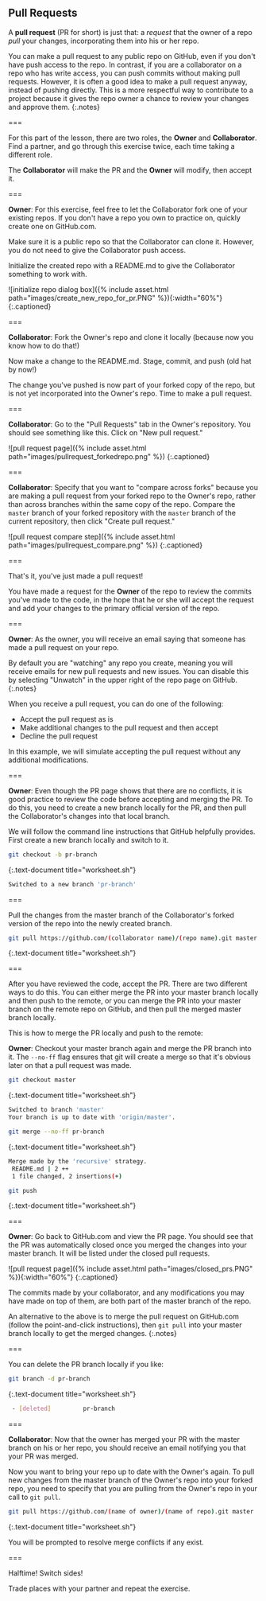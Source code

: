 ---
---

## Pull Requests

A **pull request** (PR for short) is just that: a *request* that the owner of a repo 
*pull* your changes, incorporating them into his or her repo. 

You can make a pull request to any public repo on GitHub, even if you don't have push access to the repo. 
In contrast, if you are a collaborator on a repo who has write access, you can push commits without making pull requests. However, it is often a good idea to make a pull request anyway, instead of pushing directly. This is a more respectful way
to contribute to a project because it gives the repo owner a chance to review your changes and approve them.
{:.notes}

===

For this part of the lesson, there are two roles, the **Owner** and **Collaborator**. Find a partner, 
and go through this exercise twice, each time taking a different role. 

The **Collaborator** will make the PR and the **Owner** will modify, then accept it.

===

**Owner**: For this exercise, feel free to let the Collaborator fork one of your existing repos.
If you don't have a repo you own to practice on, quickly create one on GitHub.com.

Make sure it is a public repo so that the Collaborator can clone it. However, you do not need to 
give the Collaborator push access.

Initialize the created repo with a README.md to give the Collaborator something to work with.

![initialize repo dialog box]({% include asset.html path="images/create_new_repo_for_pr.PNG" %}){:width="60%"}
{:.captioned}

===

**Collaborator**: Fork the Owner's repo and clone it locally (because now you know how to do that!)

Now make a change to the README.md. Stage, commit, and push (old hat by now!)

The change you've pushed is now part of your forked copy of the repo, but is not
yet incorporated into the Owner's repo. Time to make a pull request.

===

**Collaborator**: Go to the "Pull Requests" tab in the Owner's repository. You should see something like this.
Click on "New pull request."

![pull request page]({% include asset.html path="images/pullrequest_forkedrepo.png" %})
{:.captioned}

===

**Collaborator**: Specify that you want to "compare across forks" because you are making a pull request
from your forked repo to the Owner's repo, rather than across branches within the same copy of the repo.
Compare the `master` branch of your forked repository 
with the `master` branch of the current repository, then click "Create pull request."

![pull request compare step]({% include asset.html path="images/pullrequest_compare.png" %})
{:.captioned}

===

That's it, you've just made a pull request!

You have made a request for the **Owner** of the repo to review the commits you've made to the code, 
in the hope that he or she will accept the request and add your changes to the primary official version of the repo.

===

**Owner**: As the owner, you will receive an email saying that someone has made a pull request on your repo. 

By default you are "watching" any repo you create, meaning you will receive emails for new pull requests and new issues.
You can disable this by selecting "Unwatch" in the upper right of the repo page on GitHub.
{:.notes}

When you receive a pull request, you can do one of the following:

- Accept the pull request as is
- Make additional changes to the pull request and then accept
- Decline the pull request

In this example, we will simulate accepting the pull request without any additional modifications.

===

**Owner**: Even though the PR page shows that there are no conflicts, it is good practice to review the 
code before accepting and merging the PR. To do this, you need to create a new branch locally for 
the PR, and then pull the Collaborator's changes into that local branch.

We will follow the command line instructions that GitHub helpfully provides.
First create a new branch locally and switch to it.

~~~bash
git checkout -b pr-branch
~~~
{:.text-document title="worksheet.sh"}

~~~bash
Switched to a new branch 'pr-branch'
~~~

===

Pull the changes from the master branch of the Collaborator's forked version
of the repo into the newly created branch.

~~~bash
git pull https://github.com/(collaborator name)/(repo name).git master
~~~
{:.text-document title="worksheet.sh"}

===

After you have reviewed the code, accept the PR. There are two different ways to do this.
You can either merge the PR into your master branch locally and then push to the remote,
or you can merge the PR into your master branch on the remote repo on GitHub, and then pull
the merged master branch locally.

This is how to merge the PR locally and push to the remote:

**Owner**: Checkout your master branch again and merge the PR branch into it. The `--no-ff` flag ensures
that git will create a merge so that it's obvious later on that a pull request was made.

~~~bash
git checkout master
~~~
{:.text-document title="worksheet.sh"}

~~~bash
Switched to branch 'master'
Your branch is up to date with 'origin/master'.
~~~

~~~bash
git merge --no-ff pr-branch
~~~
{:.text-document title="worksheet.sh"}

~~~bash
Merge made by the 'recursive' strategy.
 README.md | 2 ++
 1 file changed, 2 insertions(+)
~~~

~~~bash
git push
~~~
{:.text-document title="worksheet.sh"}

===

**Owner**: Go back to GitHub.com and view the PR page. You should see that the PR was automatically
closed once you merged the changes into your master branch. It will be listed under the closed 
pull requests.

![pull request page]({% include asset.html path="images/closed_prs.PNG" %}){:width="60%"}
{:.captioned}

The commits made by your collaborator, and any modifications you may have made on top of them, 
are both part of the master branch of the repo. 

An alternative to the above is to merge the pull request on GitHub.com (follow the point-and-click
instructions), then `git pull` into your master branch locally to get the merged changes.
{:.notes}

===

You can delete the PR branch locally if you like:

~~~bash
git branch -d pr-branch
~~~
{:.text-document title="worksheet.sh"}

~~~bash
 - [deleted]         pr-branch
~~~

===

**Collaborator**: Now that the owner has merged your PR with the master branch on his or her repo,
you should receive an email notifying you that your PR was merged.

Now you want to bring your repo up to date with the Owner's again.
To pull new changes from the master branch of the Owner's repo into your forked repo, you
need to specify that you are pulling from the Owner's repo in your call to `git pull`.

~~~bash
git pull https://github.com/(name of owner)/(name of repo).git master
~~~
{:.text-document title="worksheet.sh"}

You will be prompted to resolve merge conflicts if any exist.

===

Halftime! Switch sides!

Trade places with your partner and repeat the exercise.
